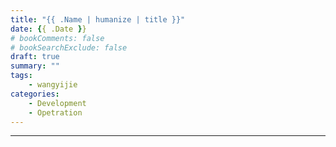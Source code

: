 ```yaml
---
title: "{{ .Name | humanize | title }}"
date: {{ .Date }}
# bookComments: false
# bookSearchExclude: false
draft: true
summary: ""
tags:
    - wangyijie
categories:
    - Development
    - Opetration
---
```




---------------------------------------------------------------------------------------------------
<script src="https://utteranc.es/client.js" repo="wanyijie/blog" issue-term="pathname" label="web"
      theme="github-light" crossorigin="anonymous" async>
      </script>